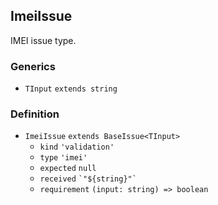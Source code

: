 ImeiIssue
---------

IMEI issue type.

### Generics

*   `TInput` `extends string`

### Definition

*   `ImeiIssue` `extends BaseIssue<TInput>`
    *   `kind` `'validation'`
    *   `type` `'imei'`
    *   `expected` `null`
    *   `received` `` `"${string}"` ``
    *   `requirement` `(input: string) => boolean`
